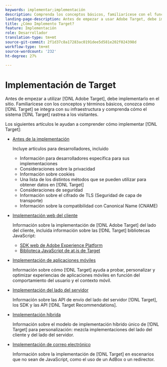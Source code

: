 ```yaml
---
keywords: implementar;implementación
description: Comprenda los conceptos básicos, familiarícese con el funcionamiento de Target y cómo se integra con su infraestructura, y comprenda cómo se realiza el seguimiento de los visitantes.
landing-page-description: Antes de empezar a usar Adobe Target, debe implementarlo en el sitio, comprender algunos conceptos y términos básicos, y familiarizarse con el funcionamiento de Target.
title: ¿Cómo Implemento Target?
feature: Implementación
role: Desarrollador
translation-type: tm+mt
source-git-commit: 2f1d37c8a17283ac0191dee5d581e202f024398d
workflow-type: tm+mt
source-wordcount: '232'
ht-degree: 27%

---
```



# Implementación de Target

Antes de empezar a utilizar [!DNL Adobe Target], debe implementarlo en el sitio. Familiarícese con los conceptos y términos básicos, conozca cómo [!DNL Target] se integra con su infraestructura y comprenda cómo el sistema [!DNL Target] rastrea a los visitantes.

Los siguientes artículos le ayudan a comprender cómo implementar [!DNL Target]:

* [Antes de la implementación](c-considerations-before-you-implement-target/considerations-before-you-implement-target.md)

   Incluye artículos para desarrolladores, incluido

   * Información para desarrolladores específica para sus implementaciones
   * Consideraciones sobre la privacidad
   * Información sobre cookies
   * Una lista de los distintos métodos que se pueden utilizar para obtener datos en [!DNL Target]
   * Consideraciones de seguridad
   * Información sobre el cifrado de TLS (Seguridad de capa de transporte)
   * Información sobre la compatibilidad con Canonical Name (CNAME)

* [Implementación web del cliente](/help/c-implementing-target/c-implementing-target-for-client-side-web/implement-target-for-client-side-web.md)

   Información sobre la implementación de [!DNL Adobe Target] del lado del cliente, incluida información sobre las [!DNL Target] bibliotecas JavaScript:

   * [SDK web de Adobe Experience Platform](/help/c-implementing-target/c-implementing-target-for-client-side-web/aep-web-sdk.md)
   * [Biblioteca JavaScript de at.js de Target](/help/c-implementing-target/c-implementing-target-for-client-side-web/c-how-atjs-works/how-atjs-works.md)

* [Implementación de aplicaciones móviles](/help/c-target-mobile-app/target-mobile-app.md)

   Información sobre cómo [!DNL Target] ayuda a probar, personalizar y optimizar experiencias de aplicaciones móviles en función del comportamiento del usuario y el contexto móvil.

* [Implementación del lado del servidor](/help/c-implementing-target/c-api-and-sdk-overview/api-and-sdk-overview.md)

   Información sobre las API de envío del lado del servidor [!DNL Target], los SDK y las API [!DNL Target Recommendations].

* [Implementación híbrida](/help/c-implementing-target/hybrid-implementation.md)

   Información sobre el modelo de implementación híbrido único de [!DNL Target] para personalización: mezcla implementaciones del lado del cliente y del lado del servidor.

* [Implementación de correo electrónico](c-non-javascript-based-implementation/non-javascript-based-implementation.md)

   Información sobre la implementación de [!DNL Target] en escenarios que no sean de JavaScript, como el uso de un AdBox o un redirector.
